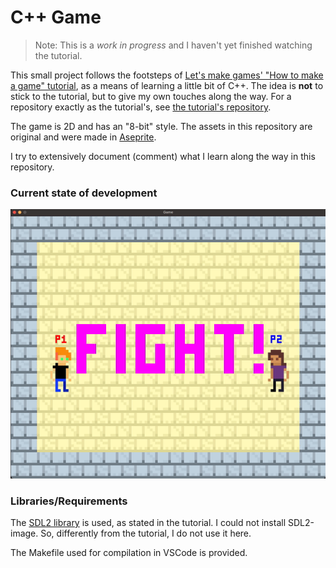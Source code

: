 # C++ Game

> Note:
    This is a *work in progress* and I haven't yet finished watching the tutorial.

This small project follows the footsteps of [Let's make games' "How to make a
game"
tutorial](https://www.youtube.com/watch?v=QQzAHcojEKg&list=PLhfAbcv9cehhkG7ZQK0nfIGJC_C-wSLrx),
as a means of learning a little bit of C++. The idea is **not**
to stick to the tutorial, but to give my own touches along the
way. For a repository exactly as the tutorial's, see [the tutorial's
repository](https://github.com/carlbirch/BirchEngine).

The game is 2D and has an "8-bit" style. The assets in this
repository are original and were made in
[Aseprite](https://www.aseprite.org/).

I try to extensively document (comment) what I learn along the
way in this repository.

### Current state of development

![Current state of development](assets/current.gif)

### Libraries/Requirements

The [SDL2 library](https://www.libsdl.org/) is used, as stated in
the tutorial. I could not install SDL2-image. So, differently
from the tutorial, I do not use it here.

The Makefile used for compilation in VSCode is provided.